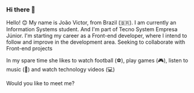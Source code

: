 ### Hi there 👋

<!--
**Ferraz25/Ferraz25** is a ✨ _special_ ✨ repository because its `README.md` (this file) appears on your GitHub profile.

Here are some ideas to get you started:

- 🔭 I’m currently working on ...
- 🌱 I’m currently learning ...
- 👯 I’m looking to collaborate on ...
- 🤔 I’m looking for help with ...
- 💬 Ask me about ...
- 📫 How to reach me: ...
- 😄 Pronouns: ...
- ⚡ Fun fact: ...
-->

Hello! 😊
My name is João Victor, from Brazil (🇧🇷). I am currently an Information Systems student. And I'm part of Tecno System Empresa Júnior. I'm starting my career as a Front-end developer, where I intend to follow and improve in the development area. Seeking to collaborate with Front-end projects

In my spare time she likes to watch football (⚽️), play games (🎮), listen to music (🎵) and watch technology videos (💻)

Would you like to meet me?
